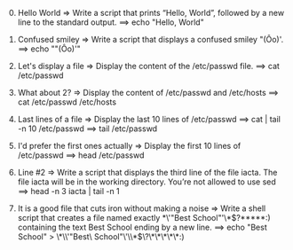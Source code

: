 0. Hello World => Write a script that prints “Hello, World”, followed by a new line to the standard output.
==> echo "Hello, World"

1. Confused smiley => Write a script that displays a confused smiley "(Ôo)'.
==> echo "\"(Ôo)'"

2. Let's display a file => Display the content of the /etc/passwd file.
==> cat /etc/passwd

3. What about 2? => Display the content of /etc/passwd and /etc/hosts
==> cat /etc/passwd /etc/hosts

4. Last lines of a file => Display the last 10 lines of /etc/passwd
==> cat | tail -n 10 /etc/passwd 
==> tail /etc/passwd

5. I'd prefer the first ones actually => Display the first 10 lines of /etc/passwd
==> head /etc/passwd

6. Line #2 => Write a script that displays the third line of the file iacta. The file iacta will be in the working directory. You’re not allowed to use sed
==> head -n 3 iacta | tail -n 1 

7. It is a good file that cuts iron without making a noise => Write a shell script that creates a file named exactly \*\\'"Best School"\'\\*$\?\*\*\*\*\*:) containing the text Best School ending by a new line.
==> echo "Best School" > \\\*\\\\\'\"Best\ School\"\\\'\\\\\*\$\\\?\\\*\\\*\\\*\\\*\\\*\:\)
 
